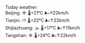 Today weather:  
Beijing: ☀️   🌡️+21°C 🌬️↗22km/h  
Tianjin: ⛅️  🌡️+22°C 🌬️↑22km/h  
Shijiazhuang: 🌫  🌡️+17°C 🌬️↑11km/h  
Tangshan: ☀️   🌡️+24°C 🌬️↑22km/h  
